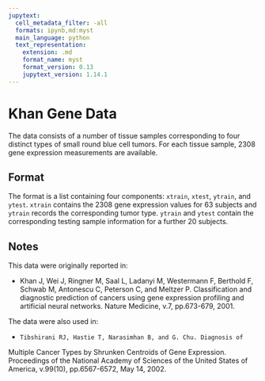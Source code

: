 ```yaml
---
jupytext:
  cell_metadata_filter: -all
  formats: ipynb,md:myst
  main_language: python
  text_representation:
    extension: .md
    format_name: myst
    format_version: 0.13
    jupytext_version: 1.14.1
---
```


# Khan Gene Data

The data consists of a number of tissue samples corresponding to
four distinct types of small round blue cell tumors. For each
tissue sample, 2308 gene expression measurements are available.

     
## Format

The format is a list containing four components: `xtrain`,
`xtest`, `ytrain`, and `ytest`. `xtrain` contains the 2308 gene
expression values for 63 subjects and `ytrain` records the
corresponding tumor type. `ytrain` and `ytest` contain the
corresponding testing sample information for a further 20
subjects.

## Notes

This data were originally reported in:

- Khan J, Wei J, Ringner M, Saal L, Ladanyi M, Westermann F,
Berthold F, Schwab M, Antonescu C, Peterson C, and Meltzer P.
Classification and diagnostic prediction of cancers using gene
expression profiling and artificial neural networks. Nature
Medicine, v.7, pp.673-679, 2001.

The data were also used in:

-     Tibshirani RJ, Hastie T, Narasimhan B, and G. Chu. Diagnosis of
Multiple Cancer Types by Shrunken Centroids of Gene Expression.
Proceedings of the National Academy of Sciences of the United
States of America, v.99(10), pp.6567-6572, May 14, 2002.
